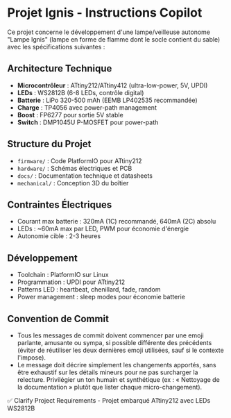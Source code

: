 # Projet Ignis - Instructions Copilot

Ce projet concerne le développement d'une lampe/veilleuse autonome "Lampe Ignis" (lampe en forme de flamme dont le socle contient du sable) avec les spécifications suivantes :

## Architecture Technique

- **Microcontrôleur** : ATtiny212/ATtiny412 (ultra-low-power, 5V, UPDI)
- **LEDs** : WS2812B (6-8 LEDs, contrôle digital)
- **Batterie** : LiPo 320-500 mAh (EEMB LP402535 recommandée)
- **Charge** : TP4056 avec power-path management
- **Boost** : FP6277 pour sortie 5V stable
- **Switch** : DMP1045U P-MOSFET pour power-path

## Structure du Projet

- `firmware/` : Code PlatformIO pour ATtiny212
- `hardware/` : Schémas électriques et PCB
- `docs/` : Documentation technique et datasheets
- `mechanical/` : Conception 3D du boîtier

## Contraintes Électriques

- Courant max batterie : 320mA (1C) recommandé, 640mA (2C) absolu
- LEDs : ~60mA max par LED, PWM pour économie d'énergie
- Autonomie cible : 2-3 heures

## Développement

- Toolchain : PlatformIO sur Linux
- Programmation : UPDI pour ATtiny212
- Patterns LED : heartbeat, chenillard, fade, random
- Power management : sleep modes pour économie batterie


## Convention de Commit

- Tous les messages de commit doivent commencer par une emoji parlante, amusante ou sympa, si possible différente des précédents (éviter de réutiliser les deux dernières emoji utilisées, sauf si le contexte l'impose).
- Le message doit décrire simplement les changements apportés, sans être exhaustif sur les détails mineurs pour ne pas surcharger la relecture. Privilégier un ton humain et synthétique (ex : « Nettoyage de la documentation » plutôt que lister chaque micro-changement).

✅ Clarify Project Requirements - Projet embarqué ATtiny212 avec LEDs WS2812B
